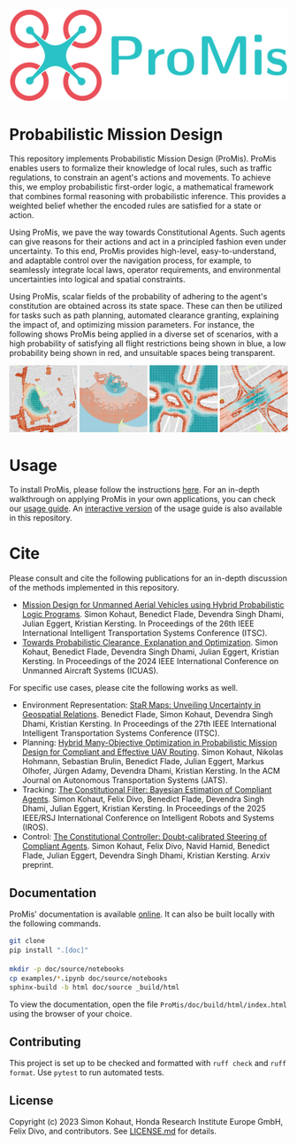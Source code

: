 <p align="center">
  <img src="https://github.com/HRI-EU/ProMis/blob/main/images/logo.png" width=512/>
</p>

# Probabilistic Mission Design

This repository implements Probabilistic Mission Design (ProMis).
ProMis enables users to formalize their knowledge of local rules, such as traffic regulations, to constrain an agent's actions and movements. 
To achieve this, we employ probabilistic first-order logic, a mathematical framework that combines formal reasoning with probabilistic inference.
This provides a weighted belief whether the encoded rules are satisfied for a state or action. 

Using ProMis, we pave the way towards Constitutional Agents. 
Such agents can give reasons for their actions and act in a principled fashion even under uncertainty. 
To this end, ProMis provides high-level, easy-to-understand, and adaptable control over the navigation process, for example, to seamlessly integrate local laws, operator requirements, and environmental uncertainties into logical and spatial constraints. 

Using ProMis, scalar fields of the probability of adhering to the agent's constitution are obtained across its state space.
These can then be utilized for tasks such as path planning, automated clearance granting, explaining the impact of, and optimizing mission parameters.
For instance, the following shows ProMis being applied in a diverse set of scenarios, with a high probability of satisfying all flight restrictions being shown in blue, a low probability being shown in red, and unsuitable spaces being transparent. 

<p align="center">
  <img src="https://github.com/HRI-EU/ProMis/blob/main/images/landscapes.png"/>
</p>

# Usage

To install ProMis, please follow the instructions [here](https://hri-eu.github.io/ProMis/installation.html).
For an in-depth walkthrough on applying ProMis in your own applications, you can check our [usage guide](https://hri-eu.github.io/ProMis/notebooks/usage.html).
An [interactive version](https://github.com/HRI-EU/ProMis/blob/main/examples/usage.ipynb) of the usage guide is also available in this repository. 

# Cite

Please consult and cite the following publications for an in-depth discussion of the methods implemented in this repository.
- [Mission Design for Unmanned Aerial Vehicles using Hybrid Probabilistic Logic Programs](https://arxiv.org/abs/2406.03454).
  Simon Kohaut, Benedict Flade, Devendra Singh Dhami, Julian Eggert, Kristian Kersting.
  In Proceedings of the 26th IEEE International Intelligent Transportation Systems Conference (ITSC).
- [Towards Probabilistic Clearance, Explanation and Optimization](https://arxiv.org/abs/2406.15088).
  Simon Kohaut, Benedict Flade, Devendra Singh Dhami, Julian Eggert, Kristian Kersting.
  In Proceedings of the 2024 IEEE International Conference on Unmanned Aircraft Systems (ICUAS).
  
For specific use cases, please cite the following works as well.
- Environment Representation: [StaR Maps: Unveiling Uncertainty in Geospatial Relations](https://arxiv.org/abs/2412.18356).
  Benedict Flade, Simon Kohaut, Devendra Singh Dhami, Kristian Kersting.
  In Proceedings of the 27th IEEE International Intelligent Transportation Systems Conference (ITSC).
- Planning: [Hybrid Many-Objective Optimization in Probabilistic Mission Design for Compliant and Effective UAV Routing](https://dl.acm.org/doi/pdf/10.1145/3742440).
  Simon Kohaut, Nikolas Hohmann, Sebastian Brulin, Benedict Flade, Julian Eggert, Markus Olhofer, Jürgen Adamy, Devendra Dhami, Kristian Kersting.
  In the ACM Journal on Autonomous Transportation Systems (JATS).
- Tracking: [The Constitutional Filter: Bayesian Estimation of Compliant Agents](https://arxiv.org/abs/2412.18347).
  Simon Kohaut, Felix Divo, Benedict Flade, Devendra Singh Dhami, Julian Eggert, Kristian Kersting.
  In Proceedings of the 2025 IEEE/RSJ International Conference on Intelligent Robots and Systems (IROS).
- Control: [The Constitutional Controller: Doubt-calibrated Steering of Compliant Agents](https://arxiv.org/abs/2507.15478?).
  Simon Kohaut, Felix Divo, Navid Hamid, Benedict Flade, Julian Eggert, Devendra Singh Dhami, Kristian Kersting.
  Arxiv preprint.

## Documentation

ProMis' documentation is available [online](https://hri-eu.github.io/ProMis).
It can also be built locally with the following commands.

```bash
git clone 
pip install ".[doc]"

mkdir -p doc/source/notebooks
cp examples/*.ipynb doc/source/notebooks
sphinx-build -b html doc/source _build/html
```

To view the documentation, open the file `ProMis/doc/build/html/index.html` using the browser of your choice.

## Contributing

This project is set up to be checked and formatted with `ruff check` and `ruff format`.
Use `pytest` to run automated tests.

## License

Copyright (c) 2023 Simon Kohaut, Honda Research Institute Europe GmbH, Felix Divo, and contributors.
See [LICENSE.md](https://github.com/HRI-EU/ProMis/blob/main/LICENSE.md) for details.
